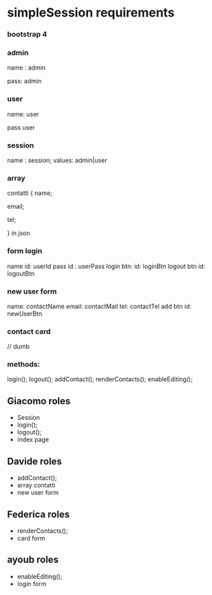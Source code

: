 # simpleSession requirements

### bootstrap 4

### admin 

name : admin

pass: admin

### user

name: user

pass user

### session 

name : session; values: admin|user


### array 

contatti {
name;

email;

tel;

} in json


### form login

name id: userId
pass id : userPass
login btn: id: loginBtn
logout btn id: logoutBtn

### new user form

name: contactName
email: contactMail
tel: contactTel
add btn id: newUserBtn

### contact card
// dumb

### methods:
login();
logout();
addContact();
renderContacts();
enableEditing();

## Giacomo roles 
- Session 
- login();
- logout();
- index page
## Davide roles
- addContact();
- array contatti
- new user form
## Federica roles
- renderContacts();
- card form
## ayoub roles
- enableEditing();
- login form
